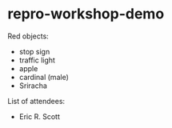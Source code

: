 # repro-workshop-demo
Red objects:
- stop sign
- traffic light
- apple
- cardinal (male)
- Sriracha


List of attendees:
- Eric R. Scott
